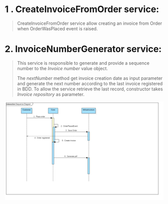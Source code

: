 # 1 . CreateInvoiceFromOrder service:

> CreateInvoiceFromOrder service allow creating an invoice from Order when OrderWasPlaced event is raised.

# 2. InvoiceNumberGenerator service:

> This service is responsible to generate and provide a sequence number to the 
> _Invoice number_ value object.
> 
> 
> The _nextNumber_ method get invoice creation date as input parameter and generate the next number according 
> to the last invoice registered in BDD. To allow the service retrieve the last record, constructor takes 
> _Invoice repository_ as parameter.
> 
![<sequence diagram>](sequenceDiagram.jpg)